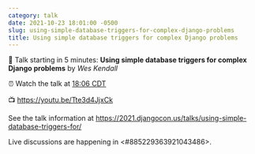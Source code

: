 ```yaml
---
category: talk
date: 2021-10-23 18:01:00 -0500
slug: using-simple-database-triggers-for-complex-django-problems
title: Using simple database triggers for complex Django problems
---
```


:tada: Talk starting in 5 minutes: **Using simple database triggers for complex Django problems** by *Wes Kendall*

:alarm_clock: Watch the talk at [18:06 CDT](https://time.is/compare/0606PM_23_October_2021_in_Chicago)

:tv: https://youtu.be/Tte3d4JjxCk

See the talk information at https://2021.djangocon.us/talks/using-simple-database-triggers-for/

Live discussions are happening in <#885229363921043486>.